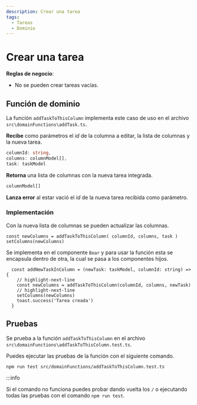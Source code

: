```yaml
---
description: Crear una tarea
tags:
  - Tareas
  - Dominio
---
```


# Crear una tarea

**Reglas de negocio**:
* No se pueden crear tareas vacías.

## Función de dominio

La función `addTaskToThisColumn` implementa este caso de uso en el archivo `src\domainFunctions\addTask.ts`.

**Recibe** como parámetros el *id* de la columna a editar, la lista de columnas y la nueva tarea.
```typescript
columnId: string, 
columns: columnModel[], 
task: taskModel
```

**Retorna** una lista de columnas con la nueva tarea integrada.

```typescript
columnModel[]
```

**Lanza error** al estar vació el *id* de la nueva tarea recibida como parámetro.

### Implementación

Con la nueva lista de columnas se pueden actualizar las columnas.

```tsx
const newColumns = addTaskToThisColumn( columnId, columns, task )
setColumns(newColumns)
```

Se implementa en el componente `Boar` y para usar la función esta se encapsula dentro de otra, la cual se pasa a los componentes hijos. 

```tsx title="/src/components/.tsx"
  const addNewTaskInColumn = (newTask: taskModel, columnId: string) => {
    // highlight-next-line
    const newColumns = addTaskToThisColumn(columnId, columns, newTask)
    // highlight-next-line
    setColumns(newColumns)
    toast.success('Tarea creada')
  }
```

## Pruebas

Se prueba a la función `addTaskToThisColumn` en el archivo `src\domainFunctions\addTaskToThisColumn.test.ts`.

Puedes ejecutar las pruebas de la función con el siguiente comando.

```bash
npm run test src/domainFunctions/addTaskToThisColumn.test.ts
```

:::info

Si el comando no funciona puedes probar dando vuelta los `/` o ejecutando todas las pruebas con el comando `npm run test`.